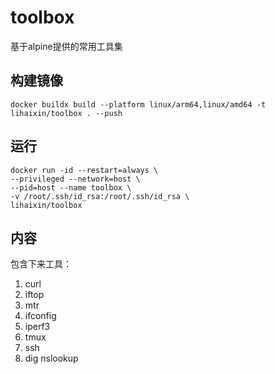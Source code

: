 # toolbox

基于alpine提供的常用工具集

## 构建镜像

```
docker buildx build --platform linux/arm64,linux/amd64 -t lihaixin/toolbox . --push
```

## 运行
```
docker run -id --restart=always \
--privileged --network=host \
--pid=host --name toolbox \
-v /root/.ssh/id_rsa:/root/.ssh/id_rsa \
lihaixin/toolbox
```    

## 内容

包含下来工具：

1. curl
2. iftop
3. mtr
4. ifconfig
5. iperf3
6. tmux
7. ssh
8. dig nslookup
